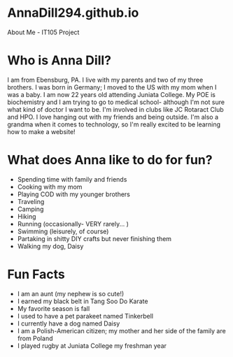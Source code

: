 # AnnaDill294.github.io
About Me - IT105 Project

# Who is Anna Dill?
I am from Ebensburg, PA. I live with my parents and two of my three brothers. I was born in Germany; I moved to the US with my mom when I was a baby. I am now 22 years old attending Juniata College. My POE is biochemistry and I am trying to go to medical school- although I'm not sure what kind of doctor I want to be. I'm involved in clubs like JC Rotaract Club and HPO. I love hanging out with my friends and being outside. I'm also a grandma when it comes to technology, so I'm really excited to be learning how to make a website!

# What does Anna like to do for fun?
* Spending time with family and friends
* Cooking with my mom
* Playing COD with my younger brothers
* Traveling
* Camping
* Hiking
* Running (occasionally- VERY rarely... )
* Swimming (leisurely, of course)
* Partaking in shitty DIY crafts but never finishing them
* Walking my dog, Daisy

# Fun Facts
* I am an aunt (my nephew is so cute!)
* I earned my black belt in Tang Soo Do Karate
* My favorite season is fall
* I used to have a pet parakeet named Tinkerbell
* I currently have a dog named Daisy
* I am a Polish-American citizen; my mother and her side of the family are from Poland
* I played rugby at Juniata College my freshman year
